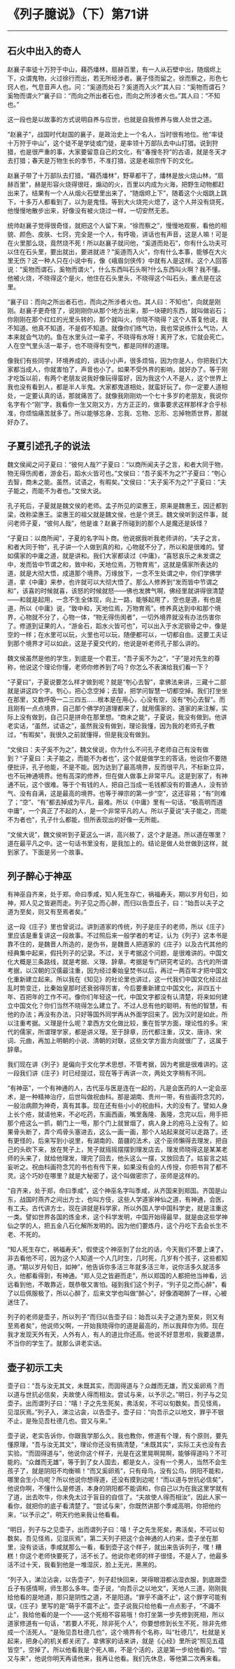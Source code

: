 # 《列子臆说》（下）第71讲

------

## 石火中出入的奇人

赵襄子率徒十万狩于中山，藉芿燔林，扇赫百里，有一人从石壁中出，随烟烬上下，众谓鬼物，火过徐行而出，若无所经涉者。襄子怪而留之，徐而察之，形色七窍人也，气息音声人也。问：“奚道而处石？奚道而入火?”其人曰：“奚物而谓石？奚物而谓火?”襄子曰：“而向之所出者石也，而向之所涉者火也。”其人曰：“不知也。”

这一段也是以故事的方式说明自养与应世，也就是自我修养与做人处世之道。

“赵襄子”，战国时代赵国的襄子，是政治史上一个名人，当时很有地位。他“率徒十万狩于中山”，这个徒不是学徒或门徒，是率领十万部队去中山打猎。说到狩猎，也是很严重的事，大家要留意自己的文化，有“春搜冬狩”的古语，就是冬天才去打猎；春天是万物生长的季节，不准打猎，这是老祖宗传下的文化。

赵襄子带了十万部队去打猎，“藉芿燔林”，野草都干了，燔林是放火烧山林，“扇赫百里”，赫是形容火烧得很旺，煽动的火，百里以内成为火海，把野生动物都赶出来了。结果有一个人从烟火石壁里出来了，“随烟烬上下”，随着这个火烟跳上跳下，十多万人都看到了，以为是鬼怪。等到大火烧完火熄了，这个人并没有烧死，他慢慢地散步出来，好像没有被火烧过一样，一切安然无恙。

统帅赵襄子觉得很奇怪，就把这个人留下来，“徐而察之”，慢慢地观察，看他的相貌、颜色、皮肤、七窍，完全是一个人，有呼吸，讲话也有声音，这是人嘛！可是在火里那么烧，竟然烧不死！所以赵襄子就问他，“奚道而处石”，你有什么功夫可以住在石头里，要出就出，要进就进？“奚道而入火”，你有什么本事，能够在大火里无伤？这一种人只在小说中有，像《峨眉剑侠传》中就有人是这样。这个人回答说：“奚物而谓石，奚物而谓火”，什么东西叫石头啊?什么东西叫火啊？我不懂。他被火烧，不晓得这个是火，他住在石头里头，不晓得这个叫石头，重点是在这里。

“襄子曰：而向之所出者石也，而向之所涉者火也。其人曰：不知也”，向就是刚刚。赵襄子更奇怪了，说刚刚你从那个地方出来，那一块硬的东西，就叫做岩石；你刚刚在那个红红的光里头转的，那个就叫火，你晓不晓得？这个人答复他说，我不知道。他真不知道，不是假不知道。就像你们练气功，我也常说练什么气功，人本来就会气功的。鱼在水里头过一辈子，不晓得有水呀！离开了水，它就会死亡。人在空气里头活一辈子，也不晓得有空气，都是同样的道理。

像我们有些同学，环境养成的，讲话小小声，很多烦恼，因为你是人，你把我们大家都当成人，你就害怕了，声音也小了。如果不受外界的影响，就好办了。等于刚才吃饭以前，有两个老朋友说我好像玩得蛮好，因为我这个人不是人，这个世界上我也没有看到人，都是半人半鬼。大家都鬼道相处，就蛮好玩了。你一定要人道相处，一定要认真的话，那就痛苦了。就像我刚刚劝一个七十多岁的老朋友，我说你名字有个“刚”字，我看你一生又刚又方，方方正正的，做事要求这样那样才合乎标准，你烦恼痛苦就多了。所以能够忘身、忘我、忘物、忘形、忘掉物质世界，那就好办了。

## 子夏引述孔子的说法

魏文侯闻之问子夏曰：“彼何人哉?”子夏曰：“以商所闻夫子之言，和者大同于物，物无得伤阂者，游金石，蹈水火皆可也。”文侯曰：“吾子奚不为之?”子夏曰：“刳心去智，商未之能。虽然，试语之，有暇矣。”文侯曰：“夫子奚不为之?”子夏曰：“夫子能之，而能不为者也。”文侯大说。

孔子死后，子夏就是魏文侯的老师。孟子所见的梁惠王，原来是魏惠王，因迁都到梁，改称梁惠王。梁惠王的祖父就是魏文侯，也是个贤王。魏文侯听到这件事，就问老师子夏，“彼何人哉”，他是谁？赵襄子所碰到的那个人是魔还是妖怪？

“子夏曰：以商所闻”，子夏的名字叫卜商。他说据我听我老师讲的，“夫子之言，和者大同于物”，孔子讲一个人做到真的和，心物就不分了，所以和是很难的。譬如儒家的中庸之道，就是讲和。我们大家都读过《中庸》，“喜怒哀乐之未发谓之中，发而皆中节谓之和，致中和，天地位焉，万物育焉”，这就是儒家所表达的道，就是大彻大悟，成道那个境界。万缘放下，一念不生处谓之中，你们学佛学道，拿《中庸》来参，也许就可以大彻大悟了。那么人修养到“发而皆中节谓之和”，该喜的时候就喜，该怒的时候就怒——佛也发脾气啊，佛经里就讲得很清楚——和就是起用，一念不生全体现，向上一路，能够起用了，空也是道，有也是道，所以《中庸》说，“致中和，天地位焉，万物育焉”。修养真达到中和那个境界，心物就不分了，心物一体，“物无得伤阂者”，一切外境界就没有办法伤害你了。修道到证果的人，“游金石，蹈水火皆可也”，可以出入于水泥钢骨之中，像是空的一样；在水里可以玩，火里也可以玩，随便都可以，一切都自由。这要工夫证到那个境界才可以如此，这是子夏交代的，他说是听老师孔子那么讲的。

魏文侯虽然是他的学生，到底是一个君王，“吾子奚不为之”，“子”是对先生的尊称，他说这个理论你懂，老师你修养到了吗？你怎么不表演给我们看一下？

“子夏曰”，子夏说要怎么样才做到呢？就是“刳心去智”，拿佛法来讲，三藏十二部就是讲这四个字。刳心，把心念空掉；去智，把学问智慧一切都空掉。我们打坐坐在那里，又数呼吸一二三四五……根本是在用心，心没有空，没有“刳心去智”。而且刚有一点点境界，自己那个佛学的道理都来了，就用儒家的、道家的来注解，实际上没有做到，自己只是拼命在那里想。“商未之能”，子夏说，我没有做到。他讲老实话，“虽然，试语之”，虽然我没有做到，理论我懂，因为我的老师孔子教过，“有暇矣”，我很久之前就懂得，但是我没有做到。

“文侯曰：夫子奚不为之”，魏文侯说，你为什么不问孔子老师自己有没有做到？“子夏曰：夫子能之，而能不为者也”，这个就是做学生的答话，他说你不要随便批评，孔子他能，不是不能。因为达到了最高境界，反而很平凡，不标新立异，也不玩神通境界。他有高深的修养，但在做人做事上非常平凡。这是到家了，有神通不玩，这个很难。等于个有钱的人，把自己当成一毛钱都没有的普通人，没有骄气、没有自满，这是最高的境界。也等于禅宗的第一步“空”，这还容易；“有”则难了；“空”、“有”都去掉成为平凡，最难。所以《中庸》里有一句话，“极高明而道中庸”，一个真正了不起的人，是一个非常平凡的人。所以子夏说“夫子能之，而能不为者也”，孔子什么都能，但所表现出的好像一无所能。

“文侯大说”，魏文侯听到子夏这么一讲，高兴极了，这个才是道。所以道在哪里？道在最平凡之中。这一句话书里没有，是我加上的。结论是做人处世做到这样，就到家了。下面是另一个故事。

## 列子醉心于神巫

有神巫自齐来，处于郑，命曰季咸，知人死生存亡，祸福寿夭，期以岁月旬日，如神，郑人见之皆避而走。列子见之而心醉，而归以告壶丘子，曰：“始吾以夫子之道为至矣，则又有至焉者矣。”

这一段《庄子》里也曾说过。讲到道家的传统，列子是庄子的老师，所以《庄子》里应该是重复讲这一段故事。不过照后来一般学者的考证，认为《列子》这本书是靠不住的，是魏晋人所造的，是伪书，是魏晋人把道家的《庄子》以及古代其他的经典集中起来，假托列子的记录。不过，关于考据这个问题，是很难讲的。中国文化大概是三条路线，就是考据、义理、辞章。考据是专门研究考证的。古代的所谓考据，以汉朝的汉儒最注重，因为经过秦始皇焚书以后，再过一两百年才把中国文化重新建立起来。所以我在《知见》的社论里也讲过，这一代我们中国文化经过战乱时势变迁，比秦始皇那时还衰弱得厉害，今后要重新建立中国文化，非四五十年、百把年的工作不可。像你们年轻这一代，中国文字都没有认清楚，将来如何建立中国文化？你们当然不晓得怎么建立了。不过人总有他的聪明，有他的智慧，有他的办法；再没有办法，只好等国外同学再从外面学回来了。因为汉时是如此，所以注重考据。义理是什么呢？拿西方文化做比较，重在哲学方面，理论性的多。宋代的儒家，所谓理学家，都是讲义理。至于辞章，历代都注重，汉文、唐诗、宋词、元曲，再加上明朝的小说、清朝的对联，这些文学方面方向就很广了，这属于辞章。

我们现在讲《列子》是偏向于文化学术思想，不管考据，因为考据是很难讲的。这一段我们讲《庄子》时已经提过，现在等于再讲一次，两处文字稍有不同。

“有神巫”，一个有神通的人，古代巫与医是连在一起的，凡是会医药的人一定会巫术，是一种精神治疗，后世叫做祝由科。那是湖南、贵州一带，有些画符念咒的，一般治病颇为神奇，真有其事。现在还有些小小的祝由科，大的没有了。譬如人身上长个疮，就请他来，不必吃药，东画西画，嘴里轰隆、轰隆，念完以后，用手把那个疮这么一抓，朝门上一甩，那个门上就冒烟了，病人身上的疮马上没有了。如果骨头断了，弄个鸡骨头塞进去，这么一画一画，那个人站起来就可以走路了。还有更怪的，后来写到小说里，有湖南的、苗疆的法术，这个巫师懶得去理发，把自己的头砍下来，放在凳子上，凳子就摇摇摆摆到理发店去，理发师晓得这是某某老师的头来了，就给他理发，理完了回去，他头这么一摆，又放回去了。姑妄言之姑妄听之。祝由科画符念咒的书也有传下来，如果没有会的人传授，你把书背了都不灵。这个巧妙在哪里？就是大秘密了，这个叫做密宗了，巫师是这样的。

“自齐来，处于郑，命曰季咸”，这个神巫名字叫季咸，从齐国来到郑国。齐国是山东，战国时燕齐之间出方士，也叫方伎，这些人学道家神仙之道，有神通，会医，有工夫。古代讲方士，现在讲就是科学家，所以外国人学中国科学史，就是注重这一类。譬如世界各国的炼金术，这个科学发明，中国开始得最早，就是由这些学神仙之学的人，把五金八石化解所发明的。因为他们要炼丹，这个丹吃下去会长生不老、不死的。

“知人死生存亡，祸福寿夭”，假使这个神巫到了台北的话，今天我们不要上课了，非去看他不可，因为这个人知道一个人几时生，几时死，几岁有个孩子，这些都知道。“期以岁月旬日，如神”，他告诉你多活三年就多活三年，说你活多久就活多久，他都看得到，有神通。“郑人见之皆避而走”，所以郑国的人都把他当神看，远远看到他，不敢靠近，既恭敬又害怕。碰到我们这个列子，“列子见之而心醉”，看了以后佩服极了，所以心醉了，后来文学也叫做“醉心”，好像酒喝醉了一样，心被迷住了。

列子的老师是壶子，所以列子“而归以告壶子曰：始吾以夫子之道为至矣，则又有至焉者矣”，他说师父啊，一开始我晓得你的道是最高的，所以我拜你为师。现在我才发现天外有天，人外有人，有人的道比你还高。他说不好意思啦，我要退票，不当你的学生了。就那么讲老实话。

## 壶子初示工夫

壶子曰：“吾与汝无其文，未既其实，而固得道与？众雌而无雄，而又奚卵焉？而以道与世抗必信矣，夫故使人得而相汝。尝试与来，以予示之。”明日，列子与之见壶子。出而谓列子曰：“嘻！子之先生死矣，弗活矣，不可以旬数矣。吾见怪焉，见湿灰焉。”列子入，涕泣沾衾，以告壶子。壶子曰：“向吾示之以地文，罪乎不银不止，是殆见吾杜德几也。尝又与来。”

壶子说，老实告诉你，你跟我学那么久，我也教你，修道有个理，有个原则，要先懂原理，“吾与汝无其文”，理论你还没有搞清楚，“未既其实”，实际工夫也没有去实验。“而固得道与”，他说你这个样子，光是在这里晃啊晃啊，能够得道吗？不可能的。“众雌而无雄”，等于到了女人国去，都是女人，没有一个男人，当然不会生孩子了，就是阴阳不均衡嘛！“而又奚卵焉”，只有母鸟，没有公鸟，阴阳不能和，哪里会生小鸟呢？所以他说你想得道，还没有摸到边呢！“而以道与世抗必信矣”，他说你啊，不懂什么是修道，本身的阴阳都不能调和，你自己以为在我这里学就有了道，出去吹牛，你未免太过于盲目的自信了。“夫故使人得而相汝”，因此人家一看你，就把你的底子看清楚了。“尝试与来”，你既然讲那个季咸高明，你把他约来，“以予示之”，明天约他来我让他看看。

“明日，列子与之见壶子，出而谓列子曰：嘻！子之先生死矣，弗活矣，不可以旬数矣。吾见怪焉，见湿灰焉”，第二天列子把这个会神通的人约来，壶子坐在那里，没有谈话，季咸就那么一看，看到壶子这个样子，就出来告诉列子，嘿！糟糕！你这个老师快要死了，活不长了。他说你老师的样子很怪，不是人了，他最多活不过十天，我看到他是一堆湿灰，脸上无光，黑黑的。

“列子入，涕泣沾衾，以告壶子”，列子赶快回来，哭得眼泪都沾湿衣服，到底跟壶丘子有感情啊，师生那么多年。壶子说，“向吾示之以地文”，天地人三道，刚刚我给他看的是地道，那只是阴性之道，不是阳道。“罪乎不諏不止”，这个罪字可能有误，《庄子》里写的是“萌乎不震不止”。壶子说我只给他看一点点影子，“不諏不止”，我给他看的是一个——这个死相不容易哦！你打坐第一步先修到死相，所以道家修道有一句话，“若要人不死，除非死个人”，你要想修到长生不死，除非先修成一个活死人。“是殆见吾杜德几也”，这个境界有个名称，叫“杜德几”，杜就是关起来，把身心的机关都关闭了。拿佛家的话来讲，就是《心经》里所说“照见五蕴皆空”，空掉了。所以他看我是个死人嘛，不是个活的，这是第一步给他看的。“尝又与来”，他说你明天再请他来，我再让他看。我们先休息，等他第二次再来看。